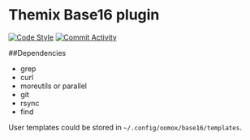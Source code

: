 Themix Base16 plugin
====================

[![Code Style](https://github.com/themix-project/themix-plugin-base16/actions/workflows/ci.yml/badge.svg)](https://github.com/themix-project/themix-plugin-base16/actions/workflows/ci.yml) [![Commit Activity](https://img.shields.io/github/commit-activity/y/themix-project/themix-plugin-base16?color=pink&logo=amp&logoColor=pink)](https://github.com/themix-project/themix-plugin-base16/graphs/commit-activity)

##Dependencies

 - grep
 - curl
 - moreutils or parallel
 - git
 - rsync
 - find


User templates could be stored in `~/.config/oomox/base16/templates`.
